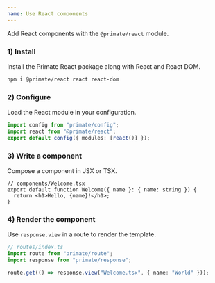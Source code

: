 ```yaml
---
name: Use React components
---
```


Add React components with the `@primate/react` module.

### 1) Install

Install the Primate React package along with React and React DOM.

```sh
npm i @primate/react react react-dom
```

### 2) Configure

Load the React module in your configuration.

```ts
import config from "primate/config";
import react from "@primate/react";
export default config({ modules: [react()] });
```

### 3) Write a component

Compose a component in JSX or TSX.

```tsx
// components/Welcome.tsx
export default function Welcome({ name }: { name: string }) {
  return <h1>Hello, {name}!</h1>;
}
```

### 4) Render the component

Use `response.view` in a route to render the template.

```ts
// routes/index.ts
import route from "primate/route";
import response from "primate/response";

route.get(() => response.view("Welcome.tsx", { name: "World" }));
```
